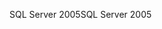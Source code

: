 <span data-ttu-id="c9bb3-101">SQL Server 2005</span><span class="sxs-lookup"><span data-stu-id="c9bb3-101">SQL Server 2005</span></span>